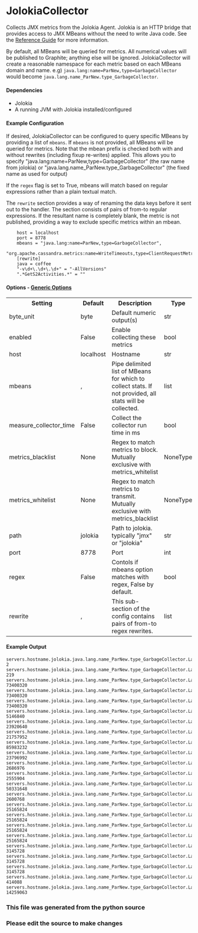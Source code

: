 JolokiaCollector
=====

 Collects JMX metrics from the Jolokia Agent. Jolokia is an HTTP bridge that
provides access to JMX MBeans without the need to write Java code. See the
[Reference Guide](http://www.jolokia.org/reference/html/index.html) for more
information.

By default, all MBeans will be queried for metrics. All numerical values will
be published to Graphite; anything else will be ignored. JolokiaCollector will
create a reasonable namespace for each metric based on each MBeans domain and
name. e.g) ```java.lang:name=ParNew,type=GarbageCollector``` would become
```java.lang.name_ParNew.type_GarbageCollector```.

#### Dependencies

 * Jolokia
 * A running JVM with Jolokia installed/configured

#### Example Configuration

If desired, JolokiaCollector can be configured to query specific MBeans by
providing a list of ```mbeans```. If ```mbeans``` is not provided, all MBeans
will be queried for metrics.  Note that the mbean prefix is checked both
with and without rewrites (including fixup re-writes) applied.  This allows
you to specify "java.lang:name=ParNew,type=GarbageCollector" (the raw name from
jolokia) or "java.lang.name_ParNew.type_GarbageCollector" (the fixed name
as used for output)

If the ```regex``` flag is set to True, mbeans will match based on regular
expressions rather than a plain textual match.

The ```rewrite``` section provides a way of renaming the data keys before
it sent out to the handler.  The section consists of pairs of from-to
regular expressions.  If the resultant name is completely blank, the
metric is not published, providing a way to exclude specific metrics within
an mbean.

```
    host = localhost
    port = 8778
    mbeans = "java.lang:name=ParNew,type=GarbageCollector",
     "org.apache.cassandra.metrics:name=WriteTimeouts,type=ClientRequestMetrics"
    [rewrite]
    java = coffee
    "-v\d+\.\d+\.\d+" = "-AllVersions"
    ".*GetS2Activities.*" = ""
```

#### Options - [Generic Options](Configuration)

<table><tr><th>Setting</th><th>Default</th><th>Description</th><th>Type</th></tr>
<tr><td>byte_unit</td><td>byte</td><td>Default numeric output(s)</td><td>str</td></tr>
<tr><td>enabled</td><td>False</td><td>Enable collecting these metrics</td><td>bool</td></tr>
<tr><td>host</td><td>localhost</td><td>Hostname</td><td>str</td></tr>
<tr><td>mbeans</td><td>,</td><td>Pipe delimited list of MBeans for which to collect stats. If not provided, all stats will be collected.</td><td>list</td></tr>
<tr><td>measure_collector_time</td><td>False</td><td>Collect the collector run time in ms</td><td>bool</td></tr>
<tr><td>metrics_blacklist</td><td>None</td><td>Regex to match metrics to block. Mutually exclusive with metrics_whitelist</td><td>NoneType</td></tr>
<tr><td>metrics_whitelist</td><td>None</td><td>Regex to match metrics to transmit. Mutually exclusive with metrics_blacklist</td><td>NoneType</td></tr>
<tr><td>path</td><td>jolokia</td><td>Path to jolokia.  typically "jmx" or "jolokia"</td><td>str</td></tr>
<tr><td>port</td><td>8778</td><td>Port</td><td>int</td></tr>
<tr><td>regex</td><td>False</td><td>Contols if mbeans option matches with regex, False by default.</td><td>bool</td></tr>
<tr><td>rewrite</td><td>,</td><td>This sub-section of the config contains pairs of from-to regex rewrites.</td><td>list</td></tr>
</table>

#### Example Output

```
servers.hostname.jolokia.java.lang.name_ParNew.type_GarbageCollector.LastGcInfo.duration 2
servers.hostname.jolokia.java.lang.name_ParNew.type_GarbageCollector.LastGcInfo.id 219
servers.hostname.jolokia.java.lang.name_ParNew.type_GarbageCollector.LastGcInfo.memoryUsageBeforeGc.CMS_Old_Gen.committed 73400320
servers.hostname.jolokia.java.lang.name_ParNew.type_GarbageCollector.LastGcInfo.memoryUsageBeforeGc.CMS_Old_Gen.init 73400320
servers.hostname.jolokia.java.lang.name_ParNew.type_GarbageCollector.LastGcInfo.memoryUsageBeforeGc.CMS_Old_Gen.max 73400320
servers.hostname.jolokia.java.lang.name_ParNew.type_GarbageCollector.LastGcInfo.memoryUsageBeforeGc.CMS_Old_Gen.used 5146840
servers.hostname.jolokia.java.lang.name_ParNew.type_GarbageCollector.LastGcInfo.memoryUsageBeforeGc.CMS_Perm_Gen.committed 23920640
servers.hostname.jolokia.java.lang.name_ParNew.type_GarbageCollector.LastGcInfo.memoryUsageBeforeGc.CMS_Perm_Gen.init 21757952
servers.hostname.jolokia.java.lang.name_ParNew.type_GarbageCollector.LastGcInfo.memoryUsageBeforeGc.CMS_Perm_Gen.max 85983232
servers.hostname.jolokia.java.lang.name_ParNew.type_GarbageCollector.LastGcInfo.memoryUsageBeforeGc.CMS_Perm_Gen.used 23796992
servers.hostname.jolokia.java.lang.name_ParNew.type_GarbageCollector.LastGcInfo.memoryUsageBeforeGc.Code_Cache.committed 2686976
servers.hostname.jolokia.java.lang.name_ParNew.type_GarbageCollector.LastGcInfo.memoryUsageBeforeGc.Code_Cache.init 2555904
servers.hostname.jolokia.java.lang.name_ParNew.type_GarbageCollector.LastGcInfo.memoryUsageBeforeGc.Code_Cache.max 50331648
servers.hostname.jolokia.java.lang.name_ParNew.type_GarbageCollector.LastGcInfo.memoryUsageBeforeGc.Code_Cache.used 2600768
servers.hostname.jolokia.java.lang.name_ParNew.type_GarbageCollector.LastGcInfo.memoryUsageBeforeGc.Par_Eden_Space.committed 25165824
servers.hostname.jolokia.java.lang.name_ParNew.type_GarbageCollector.LastGcInfo.memoryUsageBeforeGc.Par_Eden_Space.init 25165824
servers.hostname.jolokia.java.lang.name_ParNew.type_GarbageCollector.LastGcInfo.memoryUsageBeforeGc.Par_Eden_Space.max 25165824
servers.hostname.jolokia.java.lang.name_ParNew.type_GarbageCollector.LastGcInfo.memoryUsageBeforeGc.Par_Eden_Space.used 25165824
servers.hostname.jolokia.java.lang.name_ParNew.type_GarbageCollector.LastGcInfo.memoryUsageBeforeGc.Par_Survivor_Space.committed 3145728
servers.hostname.jolokia.java.lang.name_ParNew.type_GarbageCollector.LastGcInfo.memoryUsageBeforeGc.Par_Survivor_Space.init 3145728
servers.hostname.jolokia.java.lang.name_ParNew.type_GarbageCollector.LastGcInfo.memoryUsageBeforeGc.Par_Survivor_Space.max 3145728
servers.hostname.jolokia.java.lang.name_ParNew.type_GarbageCollector.LastGcInfo.memoryUsageBeforeGc.Par_Survivor_Space.used 414088
servers.hostname.jolokia.java.lang.name_ParNew.type_GarbageCollector.LastGcInfo.startTime 14259063
```

### This file was generated from the python source
### Please edit the source to make changes

